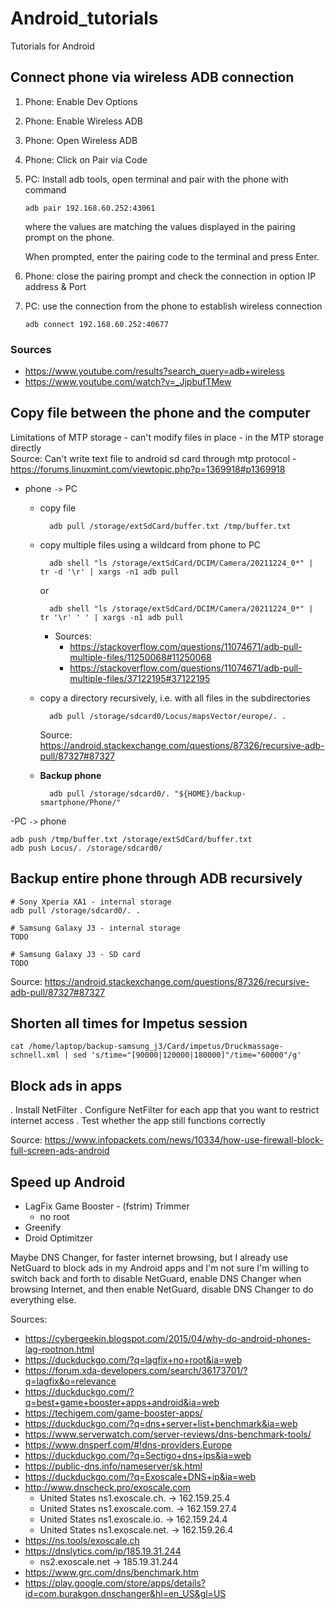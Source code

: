 # Android_tutorials

Tutorials for Android

## Connect phone via wireless ADB connection

1. Phone: Enable Dev Options
1. Phone: Enable Wireless ADB
1. Phone: Open Wireless ADB
1. Phone: Click on Pair via Code
1. PC: Install adb tools, open terminal and pair with the phone with command

    ```
    adb pair 192.168.60.252:43061
    ```

    where the values are matching the values displayed in the pairing prompt on the phone.

    When prompted, enter the pairing code to the terminal and press Enter.

1. Phone: close the pairing prompt and check the connection in option IP address & Port
1. PC: use the connection from the phone to establish wireless connection

    ```
    adb connect 192.168.60.252:40677
    ```

### Sources

- https://www.youtube.com/results?search_query=adb+wireless
- https://www.youtube.com/watch?v=_JjpbufTMew

## Copy file between the phone and the computer

Limitations of MTP storage - can't modify files in place - in the MTP storage directly  
Source: Can't write text file to android sd card through mtp protocol - https://forums.linuxmint.com/viewtopic.php?p=1369918#p1369918

- phone `->` PC

    - copy file

            adb pull /storage/extSdCard/buffer.txt /tmp/buffer.txt

    - copy multiple files using a wildcard from phone to PC

            adb shell "ls /storage/extSdCard/DCIM/Camera/20211224_0*" | tr -d '\r' | xargs -n1 adb pull

        or

            adb shell "ls /storage/extSdCard/DCIM/Camera/20211224_0*" | tr '\r' ' ' | xargs -n1 adb pull

        - Sources:
            - https://stackoverflow.com/questions/11074671/adb-pull-multiple-files/11250068#11250068
            - https://stackoverflow.com/questions/11074671/adb-pull-multiple-files/37122195#37122195

    - copy a directory recursively, i.e. with all files in the subdirectories

            adb pull /storage/sdcard0/Locus/mapsVector/europe/. .

        Source: https://android.stackexchange.com/questions/87326/recursive-adb-pull/87327#87327

    - **Backup phone**

            adb pull /storage/sdcard0/. "${HOME}/backup-smartphone/Phone/"

-PC `->` phone

    adb push /tmp/buffer.txt /storage/extSdCard/buffer.txt
    adb push Locus/. /storage/sdcard0/

## Backup entire phone through ADB recursively

    # Sony Xperia XA1 - internal storage
    adb pull /storage/sdcard0/. .
    
    # Samsung Galaxy J3 - internal storage
    TODO
    
    # Samsung Galaxy J3 - SD card
    TODO

Source: https://android.stackexchange.com/questions/87326/recursive-adb-pull/87327#87327

## Shorten all times for Impetus session

    cat /home/laptop/backup-samsung_j3/Card/impetus/Druckmassage-schnell.xml | sed 's/time="[90000|120000|180000]"/time="60000"/g'

## Block ads in apps

. Install NetFilter
. Configure NetFilter for each app that you want to restrict internet access
. Test whether the app still functions correctly

Source: https://www.infopackets.com/news/10334/how-use-firewall-block-full-screen-ads-android

## Speed up Android

- LagFix Game Booster - (fstrim) Trimmer
  - no root
- Greenify
- Droid Optimitzer

Maybe DNS Changer, for faster internet browsing, but I already use NetGuard to block ads in my Android apps and I'm not sure I'm willing to switch back and forth to disable NetGuard, enable DNS Changer when browsing Internet, and then enable NetGuard, disable DNS Changer to do everything else.

Sources:

- https://cybergeekin.blogspot.com/2015/04/why-do-android-phones-lag-rootnon.html
- https://duckduckgo.com/?q=lagfix+no+root&ia=web
- https://forum.xda-developers.com/search/36173701/?q=lagfix&o=relevance
- https://duckduckgo.com/?q=best+game+booster+apps+android&ia=web
- https://techigem.com/game-booster-apps/
- https://duckduckgo.com/?q=dns+server+list+benchmark&ia=web
- https://www.serverwatch.com/server-reviews/dns-benchmark-tools/
- https://www.dnsperf.com/#!dns-providers,Europe
- https://duckduckgo.com/?q=Sectigo+dns+ips&ia=web
- https://public-dns.info/nameserver/sk.html
- https://duckduckgo.com/?q=Exoscale+DNS+ip&ia=web
- http://www.dnscheck.pro/exoscale.com
  - United States ns1.exoscale.ch. → 162.159.25.4
  - United States ns1.exoscale.com. → 162.159.27.4
  - United States ns1.exoscale.io. → 162.159.24.4
  - United States ns1.exoscale.net. → 162.159.26.4
- https://ns.tools/exoscale.ch
- https://dnslytics.com/ip/185.19.31.244
  - ns2.exoscale.net → 185.19.31.244
- https://www.grc.com/dns/benchmark.htm
- https://play.google.com/store/apps/details?id=com.burakgon.dnschanger&hl=en_US&gl=US

